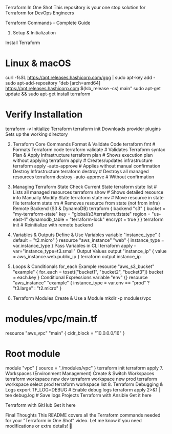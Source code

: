 Terraform In One Shot
This repository is your one stop solution for Terraform for DevOps Engineers

Terraform Commands - Complete Guide
1. Setup & Initialization

Install Terraform
# Linux & macOS
curl -fsSL https://apt.releases.hashicorp.com/gpg | sudo apt-key add -
sudo apt-add-repository "deb [arch=amd64] https://apt.releases.hashicorp.com $(lsb_release -cs) main"
sudo apt-get update && sudo apt-get install terraform

# Verify Installation

terraform -v
Initialize Terraform
terraform init
Downloads provider plugins
Sets up the working directory



2. Terraform Core Commands
Format & Validate Code
terraform fmt       # Formats Terraform code
terraform validate  # Validates Terraform syntax
Plan & Apply Infrastructure
terraform plan      # Shows execution plan without applying
terraform apply     # Creates/updates infrastructure
terraform apply -auto-approve  # Applies without manual confirmation
Destroy Infrastructure
terraform destroy  # Destroys all managed resources
terraform destroy -auto-approve  # Without confirmation



3. Managing Terraform State
Check Current State
terraform state list  # Lists all managed resources
terraform show        # Shows detailed resource info
Manually Modify State
terraform state mv <source> <destination>  # Move resource in state file
terraform state rm <resource>  # Removes resource from state (not from infra)
Remote Backend (S3 & DynamoDB)
terraform {
  backend "s3" {
    bucket         = "my-terraform-state"
    key            = "global/s3/terraform.tfstate"
    region         = "us-east-1"
    dynamodb_table = "terraform-lock"
    encrypt        = true
  }
}
terraform init  # Reinitialize with remote backend
4. Variables & Outputs
Define & Use Variables
variable "instance_type" {
  default = "t2.micro"
}
resource "aws_instance" "web" {
  instance_type = var.instance_type
}
Pass Variables in CLI
terraform apply -var="instance_type=t3.small"
Output Values
output "instance_ip" {
  value = aws_instance.web.public_ip
}
terraform output instance_ip
5. Loops & Conditionals
for_each Example
resource "aws_s3_bucket" "example" {
  for_each = toset(["bucket1", "bucket2", "bucket3"])
  bucket   = each.key
}
Conditional Expressions
variable "env" {}
resource "aws_instance" "example" {
  instance_type = var.env == "prod" ? "t3.large" : "t2.micro"
}
6. Terraform Modules
Create & Use a Module
mkdir -p modules/vpc
# modules/vpc/main.tf
resource "aws_vpc" "main" {
  cidr_block = "10.0.0.0/16"
}
# Root module
module "vpc" {
  source = "./modules/vpc"
}
terraform init
terraform apply
7. Workspaces (Environment Management)
Create & Switch Workspaces
terraform workspace new dev
terraform workspace new prod
terraform workspace select prod
terraform workspace list
8. Terraform Debugging & Logs
export TF_LOG=DEBUG  # Enable debug logs
terraform apply 2>&1 | tee debug.log  # Save logs
Projects
Terraform with Ansible
Get it here

Terraform with GitHub
Get it here


Final Thoughts
This README covers all the Terraform commands needed for your "Terraform in One Shot" video. Let me know if you need modifications or extra details! 🚀
